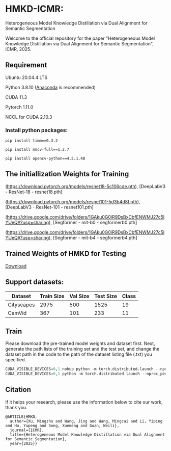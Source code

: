 # HMKD-ICMR:
Heterogeneous Model Knowledge Distillation via Dual Alignment for Semantic Segmentation

Welcome to the official repository for the paper "Heterogeneous Model Knowledge Distillation via Dual Alignment for Semantic Segmentation", ICMR, 2025.

## Requirement
Ubuntu 20.04.4 LTS

Python 3.8.10 ([Anaconda](https://www.anaconda.com/) is recommended)

CUDA 11.3

Pytorch 1.11.0

NCCL for CUDA 2.10.3

### Install python packages:
```
pip install timm==0.3.2

pip install mmcv-full==1.2.7

pip install opencv-python==4.5.1.48
```

## The initiallization Weights for Training
(https://download.pytorch.org/models/resnet18-5c106cde.pth), [DeepLabV3 - ResNet-18 - resnet18.pth]

(https://download.pytorch.org/models/resnet101-5d3b4d8f.pth), [DeepLabV3 - ResNet-101 - resnet101.pth]

(https://drive.google.com/drive/folders/1GAku0G0iR9DsBxCbfENWMJ27c5lYUeQA?usp=sharing), [Segformer - mit-b0 - segformerb0.pth]

(https://drive.google.com/drive/folders/1GAku0G0iR9DsBxCbfENWMJ27c5lYUeQA?usp=sharing), [Segformer - mit-b4 - segformerb4.pth]

## Trained Weights of HMKD for Testing
[Download](https://pan.baidu.com/s/1xw_6ts5VNV73vXeOLAokwQ?pwd=jvx8)

## Support datasets:
| Dataset | Train Size | Val Size | Test Size | Class |
| -- | -- | -- |-- |-- |
| Cityscapes | 2975 | 500 | 1525 |19|
| CamVid | 367 | 101 | 233 | 11 |

## Train
Please download the pre-trained model weights and dataset first. Next, generate the path lists of the training set and the test set, and change the dataset path in the code to the path of the dataset listing file (.txt) you specified.

~~~python
CUDA_VISIBLE_DEVICES=0,1 nohup python -m torch.distributed.launch --nproc_per_node=2 train_NEW_AEU_kd.py > H_V_MSE_fixed.file 2>&1 &
CUDA_VISIBLE_DEVICES=0,1 python -m torch.distributed.launch --nproc_per_node=2 train_NEW_AEU_kd.py
~~~

## Citation
If it helps your research,  please use the information below to cite our work, thank you. 

~~~
@ARTICLE{HMKD,
  author={Xu, Mingzhu and Wang, Jing and Wang, Mingcai and Li, Yiping and Hu, Yupeng and Song, Xuemeng and Guan, Weili},
  journal={ICMR}, 
  title={Heterogeneous Model Knowledge Distillation via Dual Alignment for Semantic Segmentation}, 
  year={2025}}
~~~











